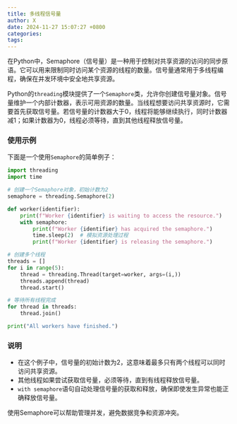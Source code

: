 ```yaml
---
title: 多线程信号量
author: X
date: 2024-11-27 15:07:27 +0800
categories: 
tags:
---
```

在Python中，Semaphore（信号量）是一种用于控制对共享资源的访问的同步原语。它可以用来限制同时访问某个资源的线程的数量。信号量通常用于多线程编程，确保在并发环境中安全地共享资源。

Python的`threading`模块提供了一个`Semaphore`类，允许你创建信号量对象。信号量维护一个内部计数器，表示可用资源的数量。当线程想要访问共享资源时，它需要首先获取信号量。若信号量的计数器大于0，线程将能够继续执行，同时计数器减1；如果计数器为0，线程必须等待，直到其他线程释放信号量。

### 使用示例

下面是一个使用`Semaphore`的简单例子：

```python
import threading
import time

# 创建一个Semaphore对象，初始计数为2
semaphore = threading.Semaphore(2)

def worker(identifier):
    print(f"Worker {identifier} is waiting to access the resource.")
    with semaphore:
        print(f"Worker {identifier} has acquired the semaphore.")
        time.sleep(2)  # 模拟资源处理过程
        print(f"Worker {identifier} is releasing the semaphore.")

# 创建多个线程
threads = []
for i in range(5):
    thread = threading.Thread(target=worker, args=(i,))
    threads.append(thread)
    thread.start()

# 等待所有线程完成
for thread in threads:
    thread.join()

print("All workers have finished.")
```

### 说明
- 在这个例子中，信号量的初始计数为2，这意味着最多只有两个线程可以同时访问共享资源。
- 其他线程如果尝试获取信号量，必须等待，直到有线程释放信号量。
- `with semaphore`语句自动处理信号量的获取和释放，确保即使发生异常也能正确释放信号量。

使用Semaphore可以帮助管理并发，避免数据竞争和资源冲突。